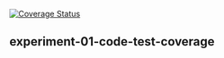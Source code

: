 [![Coverage Status](https://coveralls.io/repos/github/ponciusz/experiment-01-code-test-coverage/badge.svg?branch=master)](https://coveralls.io/github/ponciusz/experiment-01-code-test-coverage?branch=master)


## experiment-01-code-test-coverage
